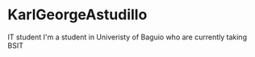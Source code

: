 # KarlGeorgeAstudillo
IT student
I'm a student in Univeristy of Baguio who are currently taking BSIT
